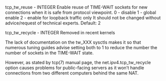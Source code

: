 

tcp_tw_reuse - INTEGER
	Enable reuse of TIME-WAIT sockets for new connections when it is
	safe from protocol viewpoint.
	0 - disable
	1 - global enable
	2 - enable for loopback traffic only
	It should not be changed without advice/request of technical
	experts.
	Default: 2


tcp_tw_recycle - INTEGER
    Removed in recent kernels


The lack of documentation on the tw_XXX sysctls makes it so that numerous tuning
guides advise setting both to 1 to reduce the number the number of sockets in the
TIME-WAIT state. 

However, as stated by tcp(7) manual page, the net.ipv4.tcp_tw_recycle option
causes problems for public-facing servers as it won’t handle connections from
two different computers behind the same NAT.



